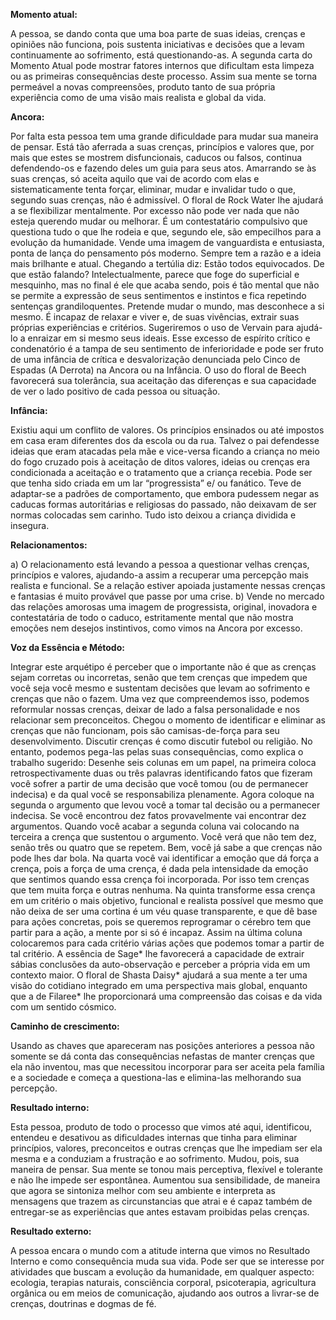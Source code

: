  **Momento atual:**

 A pessoa, se dando conta que uma boa parte de suas ideias, crenças e opiniões não funciona, pois sustenta iniciativas e decisões que a levam continuamente ao sofrimento, está questionando-as. A segunda carta do Momento Atual pode mostrar fatores internos que dificultam esta limpeza ou as primeiras consequências deste processo. Assim sua mente se torna permeável a novas compreensões, produto tanto de sua própria experiência como de uma visão mais realista e global da vida. 


 **Ancora:** 

Por falta esta pessoa tem uma grande dificuldade para mudar sua maneira de pensar. Está tão aferrada a suas crenças, princípios e valores que, por mais que estes se mostrem disfuncionais, caducos ou falsos, continua defendendo-os e fazendo deles um guia para seus atos. Amarrando se às suas crenças, só aceita aquilo que vai de acordo com elas e sistematicamente tenta forçar, eliminar, mudar e invalidar tudo o que, segundo suas crenças, não é admissível. O floral de Rock Water lhe ajudará a se flexibilizar mentalmente. Por excesso não pode ver nada que não esteja querendo mudar ou melhorar. É um contestatário compulsivo que questiona tudo o que lhe rodeia e que, segundo ele, são empecilhos para a evolução da humanidade. Vende uma imagem de vanguardista e entusiasta, ponta de lança do pensamento pós moderno. Sempre tem a razão e a ideia mais brilhante e atual. Chegando a tertúlia diz: Estão todos equivocados. De que estão falando? Intelectualmente, parece que foge do superficial e mesquinho, mas no final é ele que acaba sendo, pois é tão mental que não se permite a expressão de seus sentimentos e instintos e fica repetindo sentenças grandiloquentes. Pretende mudar o mundo, mas desconhece a si mesmo. É incapaz de relaxar e viver e, de suas vivências, extrair suas próprias experiências e critérios. Sugeriremos o uso de Vervain para ajudá-lo a enraizar em si mesmo seus ideais. Esse excesso de espírito crítico e condenatório é a tampa de seu sentimento de inferioridade e pode ser fruto de uma infância de crítica e desvalorização denunciada pelo Cinco de Espadas (A Derrota) na Ancora ou na Infância. O uso do floral de Beech favorecerá sua tolerância, sua aceitação das diferenças e sua capacidade de ver o lado positivo de cada pessoa ou situação. 


**Infância:**

 Existiu aqui um conflito de valores. Os princípios ensinados ou até impostos em casa eram diferentes dos da escola ou da rua. Talvez o pai defendesse ideias que eram atacadas pela mãe e vice-versa ficando a criança no meio do fogo cruzado pois à aceitação de ditos valores, ideias ou crenças era condicionada a aceitação e o tratamento que a criança recebia. Pode ser que tenha sido criada em um lar “progressista” e/ ou fanático. Teve de adaptar-se a padrões de comportamento, que embora pudessem negar as caducas formas autoritárias e religiosas do passado, não deixavam de ser normas colocadas sem carinho. Tudo isto deixou a criança dividida e insegura. 


**Relacionamentos:**

 a) O relacionamento está levando a pessoa a questionar velhas crenças, princípios e valores, ajudando-a assim a recuperar uma percepção mais realista e funcional. Se a relação estiver apoiada justamente nessas crenças e fantasias é muito provável que passe por uma crise. b) Vende no mercado das relações amorosas uma imagem de progressista, original, inovadora e contestatária de todo o caduco, estritamente mental que não mostra emoções nem desejos instintivos, como vimos na Ancora por excesso. 


**Voz da Essência e Método:**

 Integrar este arquétipo é perceber que o importante não é que as crenças sejam corretas ou incorretas, senão que tem crenças que impedem que você seja você mesmo e sustentam decisões que levam ao sofrimento e crenças que não o fazem. Uma vez que compreendemos isso, podemos reformular nossas crenças, deixar de lado a falsa personalidade e nos relacionar sem preconceitos. Chegou o momento de identificar e eliminar as crenças que não funcionam, pois são camisas-de-força para seu desenvolvimento. Discutir crenças é como discutir futebol ou religião. No entanto, podemos pega-las pelas suas consequências, como explica o trabalho sugerido: Desenhe seis colunas em um papel, na primeira coloca retrospectivamente duas ou três palavras identificando fatos que fizeram você sofrer a partir de uma decisão que você tomou (ou de permanecer indecisa) e da qual você se responsabiliza plenamente. Agora coloque na segunda o argumento que levou você a tomar tal decisão ou a permanecer indecisa. Se você encontrou dez fatos provavelmente vai encontrar dez argumentos. Quando você acabar a segunda coluna vai colocando na terceira a crença que sustentou o argumento. Você verá que não tem dez, senão três ou quatro que se repetem. Bem, você já sabe a que crenças não pode lhes dar bola. Na quarta você vai identificar a emoção que dá força a crença, pois a força de uma crença, é dada pela intensidade da emoção que sentimos quando essa crença foi incorporada. Por isso tem crenças que tem muita força e outras nenhuma. Na quinta transforme essa crença em um critério o mais objetivo, funcional e realista possível que mesmo que não deixa de ser uma cortina é um véu quase transparente, e que dê base para ações concretas, pois se queremos reprogramar o cérebro tem que partir para a ação, a mente por si só é incapaz. Assim na última coluna colocaremos para cada critério várias ações que podemos tomar a partir de tal critério. A essência de Sage* lhe favorecerá a capacidade de extrair sábias conclusões da auto-observação e perceber a própria vida em um contexto maior. O floral de Shasta Daisy* ajudará a sua mente a ter uma visão do cotidiano integrado em uma perspectiva mais global, enquanto que a de Filaree* lhe proporcionará uma compreensão das coisas e da vida com um sentido cósmico. 


**Caminho de crescimento:**

 Usando as chaves que apareceram nas posições anteriores a pessoa não somente se dá conta das consequências nefastas de manter crenças que ela não inventou, mas que necessitou incorporar para ser aceita pela família e a sociedade e começa a questiona-las e elimina-las melhorando sua percepção. 


**Resultado interno:**

 Esta pessoa, produto de todo o processo que vimos até aqui, identificou, entendeu e desativou as dificuldades internas que tinha para eliminar princípios, valores, preconceitos e outras crenças que lhe impediam ser ela mesma e a conduziam a frustração e ao sofrimento. Mudou, pois, sua maneira de pensar. Sua mente se tonou mais perceptiva, flexível e tolerante e não lhe impede ser espontânea. Aumentou sua sensibilidade, de maneira que agora se sintoniza melhor com seu ambiente e interpreta as mensagens que trazem as circunstancias que atrai e é capaz também de entregar-se as experiências que antes estavam proibidas pelas crenças. 


**Resultado externo:**

 A pessoa encara o mundo com a atitude interna que vimos no Resultado Interno e como consequência muda sua vida. Pode ser que se interesse por atividades que buscam a evolução da humanidade, em qualquer aspecto: ecologia, terapias naturais, consciência corporal, psicoterapia, agricultura orgânica ou em meios de comunicação, ajudando aos outros a livrar-se de crenças, doutrinas e dogmas de fé. 
